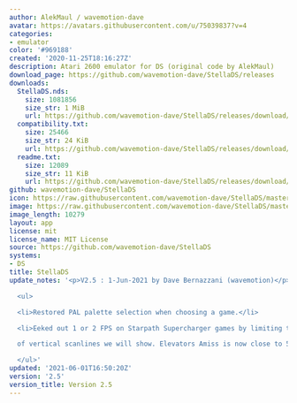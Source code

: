 ```yaml
---
author: AlekMaul / wavemotion-dave
avatar: https://avatars.githubusercontent.com/u/75039837?v=4
categories:
- emulator
color: '#969188'
created: '2020-11-25T18:16:27Z'
description: Atari 2600 emulator for DS (original code by AlekMaul)
download_page: https://github.com/wavemotion-dave/StellaDS/releases
downloads:
  StellaDS.nds:
    size: 1081856
    size_str: 1 MiB
    url: https://github.com/wavemotion-dave/StellaDS/releases/download/2.5/StellaDS.nds
  compatibility.txt:
    size: 25466
    size_str: 24 KiB
    url: https://github.com/wavemotion-dave/StellaDS/releases/download/2.5/compatibility.txt
  readme.txt:
    size: 12089
    size_str: 11 KiB
    url: https://github.com/wavemotion-dave/StellaDS/releases/download/2.5/readme.txt
github: wavemotion-dave/StellaDS
icon: https://raw.githubusercontent.com/wavemotion-dave/StellaDS/master/logo.bmp
image: https://raw.githubusercontent.com/wavemotion-dave/StellaDS/master/arm9/gfx/bgTop.png
image_length: 10279
layout: app
license: mit
license_name: MIT License
source: https://github.com/wavemotion-dave/StellaDS
systems:
- DS
title: StellaDS
update_notes: '<p>V2.5 : 1-Jun-2021 by Dave Bernazzani (wavemotion)</p>

  <ul>

  <li>Restored PAL palette selection when choosing a game.</li>

  <li>Eeked out 1 or 2 FPS on Starpath Supercharger games by limiting the number<br>

  of vertical scanlines we will show. Elevators Amiss is now close to 54FPS!</li>

  </ul>'
updated: '2021-06-01T16:50:20Z'
version: '2.5'
version_title: Version 2.5
---
```

